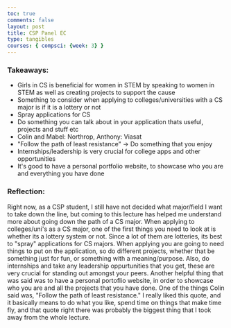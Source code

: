 ```yaml
---
toc: true
comments: false
layout: post
title: CSP Panel EC
type: tangibles
courses: { compsci: {week: 3} }
---
```


### Takeaways:
- Girls in CS is beneficial for women in STEM by speaking to women in STEM as well as creating projects to support the cause
- Something to consider when applying to colleges/universities with a CS major is if it is a lottery or not
- Spray applications for CS
- Do something you can talk about in your application thats useful, projects and stuff etc
- Colin and Mabel: Northrop, Anthony: Viasat
- "Follow the path of least resistance" -> Do something that you enjoy
- Internships/leadership is very crucial for college apps and other opportunities
- It's good to have a personal portfolio website, to showcase who you are and everything you have done

### Reflection:
Right now, as a CSP student, I still have not decided what major/field I want to take down the line, but coming to this lecture has helped me understand more about going down the path of a CS major. When applying to colleges/uni's as a CS major, one of the first things you need to look at is whether its a lottery system or not. Since a lot of them are lotteries, its best to "spray" applications for CS majors. When applying you are going to need things to put on the application, so do different projects, whether that be something just for fun, or something with a meaning/purpose. Also, do internships and take any leadership oppurtunities that you get, these are very crucial for standing out amongst your peers. Another helpful thing that was said was to have a personal portoflio website, in order to showcase who you are and all the projects that you have done. One of the things Colin said was, "Follow the path of least resistance." I really liked this quote, and it basically means to do what you like, spend time on things that make time fly, and that quote right there was probably the biggest thing that I took away from the whole lecture. 